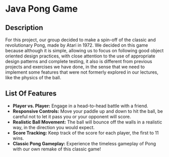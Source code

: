 # Java Pong Game

## Description
For this project, our group decided to make a spin-off of the classic and revolutionary Pong, made by Atari in 1972.
We decided on this game because although it is simple, allowing us to focus on following good object oriented design practices,
with close attention to the use of appropriate design patterns and complete testing, it also is different from previous projects and exercises we have done,
in the sense that we need to implement some features that were not formerly explored in our lectures, like the physics of the ball.
## List Of Features
- **Player vs. Player:** Engage in a head-to-head battle with a friend.
- **Responsive Controls:** Move your paddle up and down to hit the ball, be careful not to let it pass you or your opponent will score.
- **Realistic Ball Movement:** The ball will bounce off the walls in a realistic way, in the direction you would expect.
- **Score Tracking:** Keep track of the score for each player, the first to 11 wins.
- **Classic Pong Gameplay:** Experience the timeless gameplay of Pong with our own remake of this classic game!



